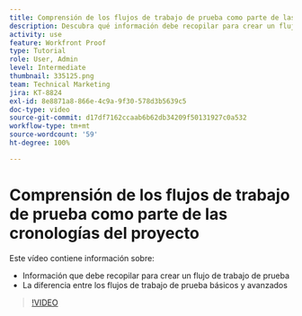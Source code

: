 ```yaml
---
title: Comprensión de los flujos de trabajo de prueba como parte de las cronologías del proyecto
description: Descubra qué información debe recopilar para crear un flujo de trabajo de prueba y la diferencia entre los flujos de trabajo de prueba básicos y avanzados en  [!DNL  Workfront].
activity: use
feature: Workfront Proof
type: Tutorial
role: User, Admin
level: Intermediate
thumbnail: 335125.png
team: Technical Marketing
jira: KT-8824
exl-id: 8e8871a8-866e-4c9a-9f30-578d3b5639c5
doc-type: video
source-git-commit: d17df7162ccaab6b62db34209f50131927c0a532
workflow-type: tm+mt
source-wordcount: '59'
ht-degree: 100%

---
```


# Comprensión de los flujos de trabajo de prueba como parte de las cronologías del proyecto

Este vídeo contiene información sobre:

* Información que debe recopilar para crear un flujo de trabajo de prueba
* La diferencia entre los flujos de trabajo de prueba básicos y avanzados

>[!VIDEO](https://video.tv.adobe.com/v/335125/?quality=12&learn=on&enablevpops)




